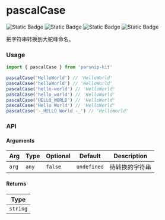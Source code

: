 # pascalCase
![Static Badge](https://img.shields.io/badge/Statement%20Coverage-100.00%-brightgreen) ![Static Badge](https://img.shields.io/badge/Branch%20Coverage-100.00%-brightgreen) ![Static Badge](https://img.shields.io/badge/Function%20Coverage-100.00%-brightgreen) ![Static Badge](https://img.shields.io/badge/Line%20Coverage-100.00%-brightgreen)
      
把字符串转换到大驼峰命名。

### Usage

```ts
import { pascalCase } from 'parsnip-kit'

pascalCase('HelloWorld') // 'HelloWorld'
pascalCase('helloWorld') // 'HelloWorld'
pascalCase('hello-world') // 'HelloWorld'
pascalCase('hello_world') // 'HelloWorld'
pascalCase('HELLO_WORLD') // 'HelloWorld'
pascalCase('Hello World') // 'HelloWorld'
pascalCase('-_HELLO World -_') // 'HelloWorld'
```


### API

#### Arguments

| Arg | Type | Optional | Default | Description |
| --- | --- | --- | --- | --- |
| `arg` | `any` | `false` | `undefined` | 待转换的字符串  |

#### Returns

| Type |
| ---  |
| `string`  |
